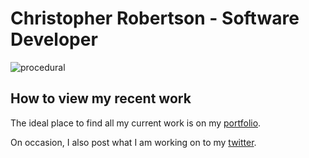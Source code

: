 # Christopher Robertson - Software Developer

![procedural](images/procedural.gif)

## How to view my recent work
The ideal place to find all my current work is on my [portfolio](https://www.christopherprobertson.com/).

On occasion, I also post what I am working on to my [twitter](https://twitter.com/Koltonix).
